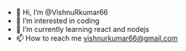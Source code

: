- 👋 Hi, I’m @VishnuRkumar66
- 👀 I’m interested in coding
- 🌱 I’m currently learning react and nodejs
- 📫 How to reach me vishnurkumar66@gmail.com


<!---
VishnuRkumar66/VishnuRkumar66 is a ✨ special ✨ repository because its `README.md` (this file) appears on your GitHub profile.
You can click the Preview link to take a look at your changes.
--->
